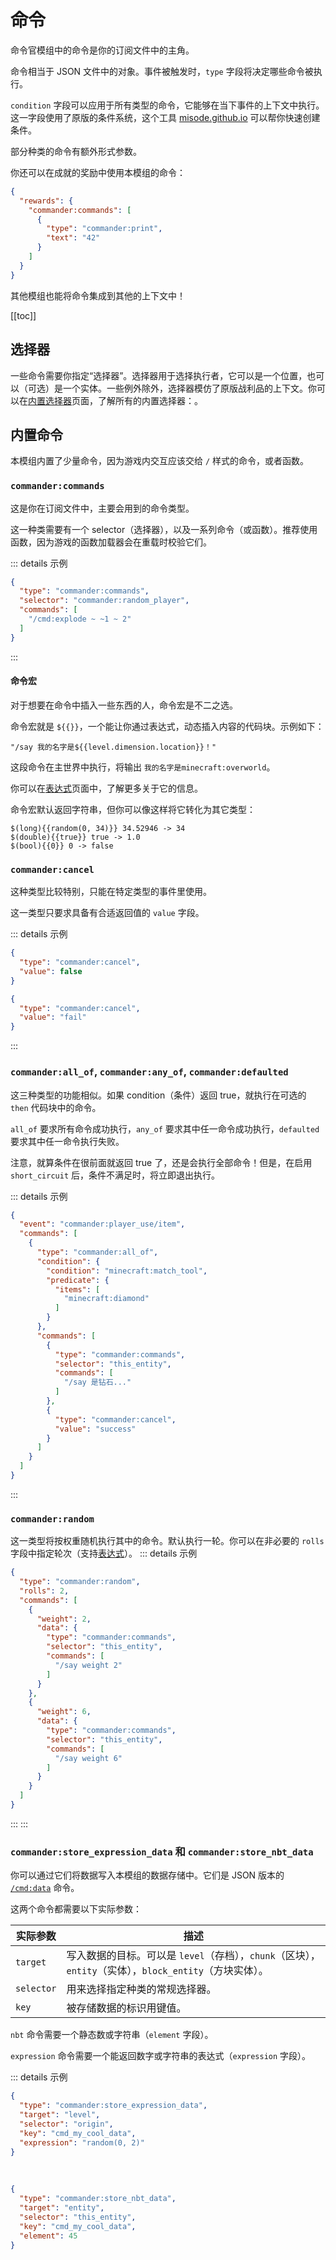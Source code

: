# 命令

命令官模组中的命令是你的订阅文件中的主角。

命令相当于 JSON 文件中的对象。事件被触发时，`type` 字段将决定哪些命令被执行。

`condition` 字段可以应用于所有类型的命令，它能够在当下事件的上下文中执行。这一字段使用了原版的条件系统，这个工具 [misode.github.io](https://misode.github.io/predicate/) 可以帮你快速创建条件。

部分种类的命令有额外形式参数。

你还可以在成就的奖励中使用本模组的命令：

```json
{
  "rewards": {
    "commander:commands": [
      {
        "type": "commander:print",
        "text": "42"
      }
    ]
  }
}
```

其他模组也能将命令集成到其他的上下文中！

[[toc]]

## 选择器

一些命令需要你指定“选择器”。选择器用于选择执行者，它可以是一个位置，也可以（可选）是一个实体。一些例外除外，选择器模仿了原版战利品的上下文。你可以在[内置选择器](https://github.com/constellation-mc/commander/blob/main/src/main/java/me/melontini/commander/impl/builtin/BuiltInSelectors.java)页面，了解所有的内置选择器：。

## 内置命令
本模组内置了少量命令，因为游戏内交互应该交给 `/` 样式的命令，或者函数。

### `commander:commands`
这是你在订阅文件中，主要会用到的命令类型。

这一种类需要有一个 selector（选择器），以及一系列命令（或函数）。推荐使用函数，因为游戏的函数加载器会在重载时校验它们。

::: details 示例
```json
{
  "type": "commander:commands",
  "selector": "commander:random_player",
  "commands": [
    "/cmd:explode ~ ~1 ~ 2"
  ]
}
```
:::

#### 命令宏

对于想要在命令中插入一些东西的人，命令宏是不二之选。

命令宏就是 `${{}}`，一个能让你通过表达式，动态插入内容的代码块。示例如下：
```
"/say 我的名字是${{level.dimension.location}}！"
```
这段命令在主世界中执行，将输出 `我的名字是minecraft:overworld`。

你可以在[表达式](Expressions)页面中，了解更多关于它的信息。

命令宏默认返回字符串，但你可以像这样将它转化为其它类型：

```
$(long){{random(0, 34)}} 34.52946 -> 34
$(double){{true}} true -> 1.0
$(bool){{0}} 0 -> false
```

### `commander:cancel`
这种类型比较特别，只能在特定类型的事件里使用。

这一类型只要求具备有合适返回值的 `value` 字段。

::: details 示例
```json
{
  "type": "commander:cancel",
  "value": false
}
```

```json
{
  "type": "commander:cancel",
  "value": "fail"
}
```
:::

### `commander:all_of`, `commander:any_of`, `commander:defaulted`
这三种类型的功能相似。如果 condition（条件）返回 true，就执行在可选的 `then` 代码块中的命令。

`all_of` 要求所有命令成功执行，`any_of` 要求其中任一命令成功执行，`defaulted` 要求其中任一命令执行失败。

注意，就算条件在很前面就返回 true 了，还是会执行全部命令！但是，在启用 `short_circuit` 后，条件不满足时，将立即退出执行。

::: details 示例
```json
{
  "event": "commander:player_use/item",
  "commands": [
    {
      "type": "commander:all_of",
      "condition": {
        "condition": "minecraft:match_tool",
        "predicate": {
          "items": [
            "minecraft:diamond"
          ]
        }
      },
      "commands": [
        {
          "type": "commander:commands",
          "selector": "this_entity",
          "commands": [
            "/say 是钻石..."
          ]
        },
        {
          "type": "commander:cancel",
          "value": "success"
        }
      ]
    }
  ]
}
```
:::

### `commander:random`
这一类型将按权重随机执行其中的命令。默认执行一轮。你可以在非必要的 `rolls` 字段中指定轮次（支持[表达式](Expressions)）。
::: details 示例
```json
{
  "type": "commander:random",
  "rolls": 2,
  "commands": [
    {
      "weight": 2,
      "data": {
        "type": "commander:commands",
        "selector": "this_entity",
        "commands": [
          "/say weight 2"
        ]
      }
    },
    {
      "weight": 6,
      "data": {
        "type": "commander:commands",
        "selector": "this_entity",
        "commands": [
          "/say weight 6"
        ]
      }
    }
  ]
}
```
:::
:::

### `commander:store_expression_data` 和 `commander:store_nbt_data`

你可以通过它们将数据写入本模组的数据存储中。它们是 JSON 版本的 [`/cmd:data`](/zh-cn/BrigadierCommands#cmd-data) 命令。

这两个命令都需要以下实际参数：

| 实际参数  |  描述 |
|---|---|
| `target` | 写入数据的目标。可以是 `level`（存档），`chunk`（区块），`entity`（实体），`block_entity`（方块实体）。 |
| `selector` | 用来选择指定种类的常规选择器。  |
| `key` | 被存储数据的标识用键值。 |

`nbt` 命令需要一个静态数或字符串（`element` 字段）。

`expression` 命令需要一个能返回数字或字符串的表达式（`expression` 字段）。

::: details 示例
```json
{
  "type": "commander:store_expression_data",
  "target": "level",
  "selector": "origin",
  "key": "cmd_my_cool_data",
  "expression": "random(0, 2)"
}
```

<br/>

```json
{
  "type": "commander:store_nbt_data",
  "target": "entity",
  "selector": "this_entity",
  "key": "cmd_my_cool_data",
  "element": 45
}
```
